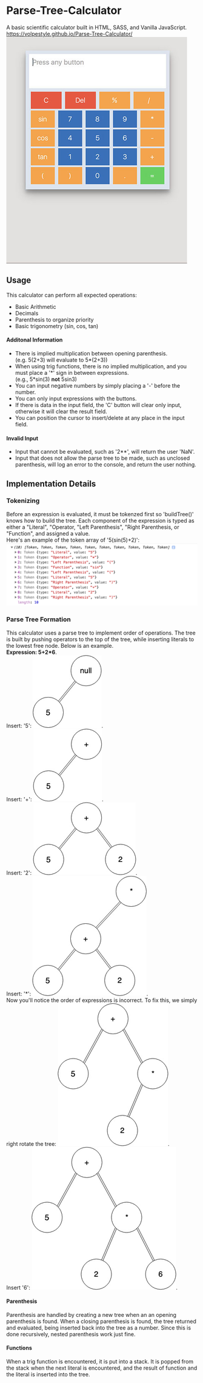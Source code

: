 # Parse-Tree-Calculator
A basic scientific calculator built in HTML, SASS, and Vanilla JavaScript.  
https://volpestyle.github.io/Parse-Tree-Calculator/   
![parse-tree-calc](/doc-images/parse-tree-calc.jpg)

## Usage
This calculator can perform all expected operations:
- Basic Arithmetic
- Decimals
- Parenthesis to organize priority
- Basic trigonometry (sin, cos, tan)
#### Additonal Information
- There is implied multiplication between opening parenthesis.  
(e.g. 5(2+3) will evaluate to 5*(2+3))
- When using trig functions, there is no implied multiplication, and you must place a '*' sign in between expressions.  
(e.g., 5\*sin(3) **not** 5sin3)
- You can input negative numbers by simply placing a '-' before the number.
- You can only input expressions with the buttons. 
- If there is data in the input field, the 'C' button will clear only input, otherwise it will clear the result field.
- You can position the cursor to insert/delete at any place in the input field.

#### Invalid Input
- Input that cannot be evaluated, such as '2**', will return the user 'NaN'.
- Input that does not allow the parse tree to be made, such as unclosed parenthesis, will log an error to the console, and return the user nothing.

## Implementation Details
### Tokenizing
Before an expression is evaluated, it must be tokenzed first so 'buildTree()' knows how to build the tree. 
Each component of the expression is typed as either a "Literal", "Operator, "Left Parenthesis", "Right Parenthesis, or "Function", and assigned a value. \
Here's an example of the token array of '5(sin(5)+2)':
![token-array](doc-images/token-array.png?raw=true)

### Parse Tree Formation
This calculator uses a parse tree to implement order of operations. The tree is built by pushing operators to the top of the tree, while inserting literals to the lowest free node. Below is an example.  
**Expression: 5+2\*6**.   
Insert: '5':
![parse-tree](doc-images/parse-tree.jpg?raw=true).   
Insert: '+': 
![parse-tree](doc-images/parse-tree%20(1).jpg?raw=true).   
Insert: '2': 
![parse-tree](doc-images/parse-tree%20(2).jpg?raw=true).   
Insert: '\*': 
![parse-tree](doc-images/parse-tree%20(3).jpg?raw=true).   
Now you'll notice the order of expressions is incorrect. To fix this, we simply right rotate the tree:
![parse-tree](doc-images/parse-tree%20(4).jpg?raw=true).    
Insert '6':
![parse-tree](doc-images/parse-tree%20(5).jpg?raw=true).   
  
#### Parenthesis
Parenthesis are handled by creating a new tree when an an opening parenthesis is found. When a closing parenthesis is found, the tree returned and evaluated, being inserted back into the tree as a number. Since this is done recursively, nested parenthesis work just fine.
#### Functions
When a trig function is encountered, it is put into a stack. It is popped from the stack when the next literal is encountered, and the result of function and the literal is inserted into the tree.
